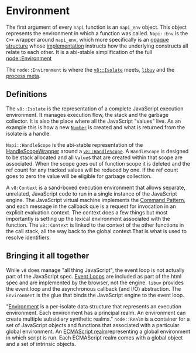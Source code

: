 # Environment

The first argument of every `napi` function is an `napi_env` object. This object represents the environment in which a function was called. `Napi::Env` is the `C++` wrapper around `napi_env`, which more specifically is an [opaque structure](https://github.com/nodejs/node/blob/4166d40d0873b6d8a0c7291872c8d20dc680b1d7/src/js_native_api_types.h#L24) whose [implementation](https://github.com/nodejs/node/blob/4166d40d0873b6d8a0c7291872c8d20dc680b1d7/src/js_native_api_v8.h#L52) instructs how the underlying constructs all relate to each other.  It is a abi-stable simplification of the full [node::Environment](https://github.com/nodejs/node/blob/4166d40d0873b6d8a0c7291872c8d20dc680b1d7/src/env.h#L533)

The `node::Environment` is where the [`v8::Isolate`](https://github.com/nodejs/node/blob/4166d40d0873b6d8a0c7291872c8d20dc680b1d7/src/env.h#L1001) meets, [`libuv`](https://github.com/nodejs/node/blob/4166d40d0873b6d8a0c7291872c8d20dc680b1d7/src/env.h#L1003-L1009) and the [process meta](https://github.com/nodejs/node/blob/4166d40d0873b6d8a0c7291872c8d20dc680b1d7/src/env.h#L1039-L1050).

## Definitions

The `v8::Isolate` is the representation of a complete JavaScript execution environment.  It manages execution flow, the stack and the garbage collector.  It is also the place where all the JavaScript "values" live. As an example this is how a new [`Number`](https://github.com/nodejs/node/blob/4166d40d0873b6d8a0c7291872c8d20dc680b1d7/deps/v8/src/api/api.cc#L8498) is created and what is returned from the isolate is a handle.

`Napi::HandleScope` is the abi-stable representation of the [HandleScopeWrapper](https://github.com/nodejs/node/blob/4166d40d0873b6d8a0c7291872c8d20dc680b1d7/src/js_native_api_v8.cc#L113) around a [`v8::HandleScope`](https://github.com/nodejs/node/blob/4166d40d0873b6d8a0c7291872c8d20dc680b1d7/deps/v8/include/v8-local-handle.h#L77). A `HandleScope` is designed to be stack allocated and all `Value`s that are created within that scope are associated. When the scope goes out of function scope it is deleted and the ref count for any tracked values will be reduced by one.  If the ref count goes to zero the value will be eligible for garbage collection.

A `v8:Context` is a sand-boxed execution environment that allows separate, unrelated, JavaScript code to run in a single instance of the JavaScript engine. The JavaScript virtual machine implements the [Command Pattern](https://en.wikipedia.org/wiki/Command_pattern), and each message in the callback que is a request for invocation in an explicit evaluation context.  The context does a few things but most importantly is setting up the lexical environment associated with the function.  The `v8::Context` is linked to the context of the other functions in the call stack, all the way back to the global context.That is what is used to resolve identifiers.

## Bringing it all together

While `v8` does manage "all thing JavaScript", the event loop is not actually part of the JavaScript spec.  [Event Loops](https://html.spec.whatwg.org/multipage/webappapis.html#event-loops) are included as part of the html spec and are implemented by the browser, not the engine. `libuv` provides the event loop and the asynchronous callback (and I/O) abstraction.  The `Environment` is the glue that binds the JavaScript engine to the event loop.

"[Environment](https://github.com/nodejs/node/blob/4166d40d0873b6d8a0c7291872c8d20dc680b1d7/src/env.h#L533) is a per-isolate data structure that represents an execution environment. Each environment has a principal realm. An environment can create multiple subsidiary synthetic realms." `node::Realm` is a container for a set of JavaScript objects and functions that associated with a particular global environment. An [ECMAScript realm](https://tc39.es/ecma262/#sec-code-realms)representing a global environment in which script is run. Each ECMAScript realm comes with a global object and a set of intrinsic objects.
